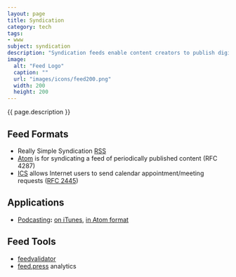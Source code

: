 ```yaml
---
layout: page
title: Syndication
category: tech
tags:
- www
subject: syndication
description: "Syndication feeds enable content creators to publish digital content events to observing subscribers."
image:
  alt: "Feed Logo"
  caption: ""
  url: "images/icons/feed200.png"
  width: 200
  height: 200
---
```


{{ page.description }}

Feed Formats
------------
* Really Simple Syndication [RSS](https://cyber.law.harvard.edu/rss/rss.html)
* [Atom](http://atomenabled.org/) is for syndicating a feed of periodically published content (RFC 4287)
* [ICS](https://en.wikipedia.org/wiki/ICalendar) allows Internet users to send calendar appointment/meeting requests ([RFC 2445](https://www.ietf.org/rfc/rfc2445.txt))

Applications
------------
* [Podcasting](https://en.wikipedia.org/wiki/Podcast)__:__ [on iTunes](https://itunespartner.apple.com/en/podcasts/overview), [in Atom format](https://resourcecenter.odee.osu.edu/digital-media-production/how-write-podcast-rss-xml)

Feed Tools
----------
* [feedvalidator](http://www.feedvalidator.org/)
* [feed.press](https://feed.press/features) analytics
